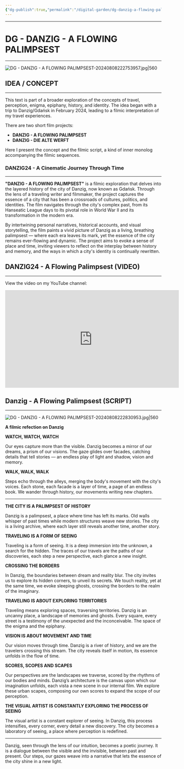 ```yaml
---
{"dg-publish":true,"permalink":"/digital-garden/dg-danzig-a-flowing-palimpsest/","title":"DG - DANZIG - A FLOWING PALIMPSEST","tags":["travel","journey","CITYLAB","lifestyle","LEBENSWEG","FLANEUR","FLANEUR/Lifestyle","VISIONLAB","CINESCAPES","cityscapes","URBANIST","BERLIN12","HISTORIA","#Historie","Geschichte","ENDLESSLOOP","ENDLESSLOOP/TWO","VLOG24AD","Danzig","GDANSK24","DANZIG24","DANZIG24/Leitmotives","EPIPHANEIA","ENIGMA","VLOG24AD05","VLOG24AD05A","VLOG24AD05B","DG2024AD08","urbandrifts"]}
---
```


----
# DG - DANZIG - A FLOWING PALIMPSEST
---


![DG - DANZIG - A FLOWING PALIMPSEST-20240808222753957.jpg|560](/img/user/999%20attachements/DG%20-%20DANZIG%20-%20A%20FLOWING%20PALIMPSEST-20240808222753957.jpg)
## IDEA / CONCEPT
---

This text is part of a broader exploration of the concepts of travel, perception, enigma, epiphany, history, and identity. The idea began with a trip to Danzig/Gdańsk in February 2024, leading to a filmic interpretation of my travel experiences.

There are two short film projects:

- **DANZIG - A FLOWING PALIMPSEST**
- **DANZIG - DIE ALTE WERFT**

Here I present the concept and the filmic script, a kind of inner monolog accompanying the filmic sequences. 

### DANZIG24 - A Cinematic Journey Through Time
---

**"DANZIG - A FLOWING PALIMPSEST"** is a filmic exploration that delves into the layered history of the city of Danzig, now known as Gdańsk. Through the lens of a traveling writer and filmmaker, the project captures the essence of a city that has been a crossroads of cultures, politics, and identities. The film navigates through the city's complex past, from its Hanseatic League days to its pivotal role in World War II and its transformation in the modern era.

By intertwining personal narratives, historical accounts, and visual storytelling, the film paints a vivid picture of Danzig as a living, breathing palimpsest — where each era leaves its mark, yet the essence of the city remains ever-flowing and dynamic. The project aims to evoke a sense of place and time, inviting viewers to reflect on the interplay between history and memory, and the ways in which a city's identity is continually rewritten.

## DANZIG24 - A Flowing Palimpsest (VIDEO)
---

View the video on my YouTube channel:

<iframe width="560" height="315" src="https://www.youtube.com/embed/QLf78ut_W-A?si=GOGXgcoKCm7fTpR3" title="YouTube video player" frameborder="0" allow="accelerometer; autoplay; clipboard-write; encrypted-media; gyroscope; picture-in-picture; web-share" referrerpolicy="strict-origin-when-cross-origin" allowfullscreen></iframe>


## Danzig - A Flowing Palimpsest (SCRIPT)
---


![DG - DANZIG - A FLOWING PALIMPSEST-20240808222830953.jpg|560](/img/user/999%20attachements/DG%20-%20DANZIG%20-%20A%20FLOWING%20PALIMPSEST-20240808222830953.jpg)

**A filmic refection on Danzig**


**WATCH, WATCH, WATCH**

Our eyes capture more than the visible. Danzig becomes a mirror of our dreams, a prism of our visions. The gaze glides over facades, catching details that tell stories — an endless play of light and shadow, vision and memory.


**WALK, WALK, WALK**

Steps echo through the alleys, merging the body's movement with the city's voices. Each stone, each facade is a layer of time, a page of an endless book. We wander through history, our movements writing new chapters.

---

**THE CITY IS A PALIMPSEST OF HISTORY**

Danzig is a palimpsest, a place where time has left its marks. Old walls whisper of past times while modern structures weave new stories. The city is a living archive, where each layer still reveals another time, another story.


**TRAVELING IS A FORM OF SEEING**

Traveling is a form of seeing. It is a deep immersion into the unknown, a search for the hidden. The traces of our travels are the paths of our discoveries, each step a new perspective, each glance a new insight.

**CROSSING THE BORDERS**

In Danzig, the boundaries between dream and reality blur. The city invites us to explore its hidden corners, to unveil its secrets. We touch reality, yet at the same time, we evoke sleeping ghosts, crossing the borders to the realm of the imaginary.


**TRAVELING IS ABOUT EXPLORING TERRITORIES**

Traveling means exploring spaces, traversing territories. Danzig is an uncanny place, a landscape of memories and ghosts. Every square, every street is a testimony of  the unexpected and the inconceivable. The space of the enigma and the epiphany. 

**VISION IS ABOUT MOVEMENT AND TIME**

Our vision moves through time. Danzig is a river of history, and we are the travelers crossing this stream. The city reveals itself in motion, its essence unfolds in the flow of time.


**SCORES, SCOPES AND SCAPES**

Our perspectives are the landscapes we traverse, scored by the rhythms of our bodies and minds. Danzig’s architecture is the canvas upon which our imagination unfolds, each vista a new scene in our internal film. We explore these urban scapes, composing our own scores to expand the scope of our perception.



**THE VISUAL ARTIST IS CONSTANTLY EXPLORING THE PROCESS OF SEEING**

The visual artist is a constant explorer of seeing. In Danzig, this process intensifies, every corner, every detail a new discovery. The city becomes a laboratory of seeing, a place where perception is redefined.

---

Danzig, seen through the lens of our intuition, becomes a poetic journey. It is a dialogue between the visible and the invisible, between past and present. Our steps, our gazes weave into a narrative that lets the essence of the city shine in a new light.





